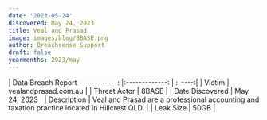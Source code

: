 ```yaml
---
date: '2023-05-24'
discovered: May 24, 2023
title: Veal and Prasad
image: images/blog/8BASE.png
author: Breachsense Support
draft: false
yearmonths: 2023/may
---
```



| Data Breach Report
------------:     |:-------------:    | :-----:|
| Victim      | vealandprasad.com.au      | 
| Threat Actor      | 8BASE      | 
| Date Discovered      | May 24, 2023      | 
| Description      | Veal and Prasad are a professional accounting and taxation practice located in Hillcrest QLD.      | 
| Leak Size      | 50GB      | 

